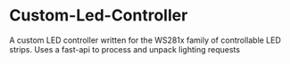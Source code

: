 # Custom-Led-Controller

A custom LED controller written for the WS281x family of controllable LED strips. Uses a fast-api to process and unpack lighting requests
